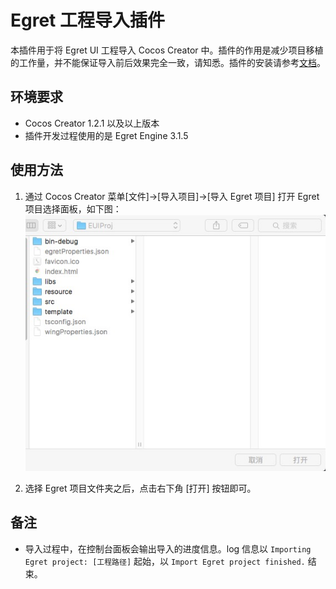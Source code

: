 # Egret 工程导入插件

本插件用于将 Egret UI 工程导入 Cocos Creator 中。插件的作用是减少项目移植的工作量，并不能保证导入前后效果完全一致，请知悉。插件的安装请参考[文档](http://www.cocos.com/docs/creator/extension/install-and-share.html)。

## 环境要求

* Cocos Creator 1.2.1 以及以上版本
* 插件开发过程使用的是 Egret Engine 3.1.5

## 使用方法

1. 通过 Cocos Creator 菜单[文件]->[导入项目]->[导入 Egret 项目] 打开 Egret 项目选择面板，如下图：
	![panel](docs/panel.png)

2. 选择 Egret 项目文件夹之后，点击右下角 [打开] 按钮即可。

## 备注

* 导入过程中，在控制台面板会输出导入的进度信息。log 信息以 `Importing Egret project: [工程路径]` 起始，以 `Import Egret project finished.` 结束。
